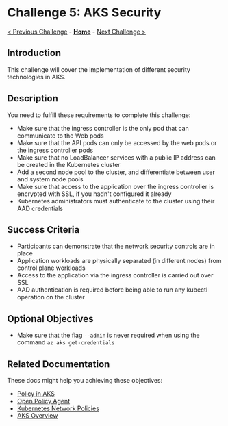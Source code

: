 # Challenge 5: AKS Security

[< Previous Challenge](./04-aks_secrets.md) - **[Home](../README.md)** - [Next Challenge >](./06-aks_storage.md)

## Introduction

This challenge will cover the implementation of different security technologies in AKS.

## Description

You need to fulfill these requirements to complete this challenge:

- Make sure that the ingress controller is the only pod that can communicate to the Web pods
- Make sure that the API pods can only be accessed by the web pods or the ingress controller pods
- Make sure that no LoadBalancer services with a public IP address can be created in the Kubernetes cluster
- Add a second node pool to the cluster, and differentiate between user and system node pools
- Make sure that access to the application over the ingress controller is encrypted with SSL, if you hadn't configured it already
- Kubernetes administrators must authenticate to the cluster using their AAD credentials

## Success Criteria

- Participants can demonstrate that the network security controls are in place
- Application workloads are physically separated (in different nodes) from control plane workloads
- Access to the application via the ingress controller is carried out over SSL
- AAD authentication is required before being able to run any kubectl operation on the cluster

## Optional Objectives

- Make sure that the flag `--admin` is never required when using the command `az aks get-credentials`

## Related Documentation

These docs might help you achieving these objectives:

- [Policy in AKS](https://docs.microsoft.com/azure/governance/policy/concepts/policy-for-kubernetes)
- [Open Policy Agent](https://www.openpolicyagent.org/)
- [Kubernetes Network Policies](https://kubernetes.io/docs/concepts/services-networking/network-policies/)
- [AKS Overview](https://docs.microsoft.com/azure/aks/)
